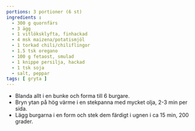 ```yaml
---
portions: 3 portioner (6 st)
ingredients :
  - 300 g quornfärs
  - 3 ägg
  - 1 vitlöksklyfta, finhackad
  - 4 msk maizena/potatismjöl
  - 1 torkad chili/chiliflingor
  - 1.5 tsk oregano
  - 100 g fetaost, smulad
  - 1 knippe persilja, hackad
  - 1 tsk soja
  - salt, peppar
tags: [ gryta ]
---
```

* Blanda allt i en bunke och forma till 6 burgare.
* Bryn ytan på hög värme i en stekpanna med mycket olja, 2-3 min per sida.
* Lägg burgarna i en form och stek dem färdigt i ugnen i ca 15 min, 200 grader.

